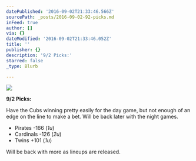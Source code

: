 ```yaml
---
datePublished: '2016-09-02T21:33:46.566Z'
sourcePath: _posts/2016-09-02-92-picks.md
inFeed: true
author: []
via: {}
dateModified: '2016-09-02T21:33:46.052Z'
title: ''
publisher: {}
description: '9/2 Picks:'
starred: false
_type: Blurb

---
```

![](https://the-grid-user-content.s3-us-west-2.amazonaws.com/5c7616a6-ed3a-464a-84b5-5e290aa7c937.jpg)

**9/2 Picks:**

Have the Cubs winning pretty easily for the day game, but not enough of an edge on the line to make a bet. Will be back later with the night games.

* Pirates -166 (_1u_)
* Cardinals -126 (_2u_)
* Twins +101 (_1u_)

Will be back with more as lineups are released.